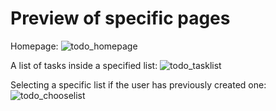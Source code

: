 # Preview of specific pages

Homepage: 
![todo_homepage](https://github.com/dawidkaplon/Django_To-Do-List/assets/97986683/d4519fb3-7798-4a26-a8c5-ac6b67ff6ca5)

A list of tasks inside a specified list:
![todo_tasklist](https://github.com/dawidkaplon/Django_To-Do-List/assets/97986683/610f3c7d-c1be-4014-8cdb-0bd840bb71c1)

Selecting a specific list if the user has previously created one:
![todo_chooselist](https://github.com/dawidkaplon/Django_To-Do-List/assets/97986683/353a6cc3-1eec-4375-84d8-9ca9af567dff)

